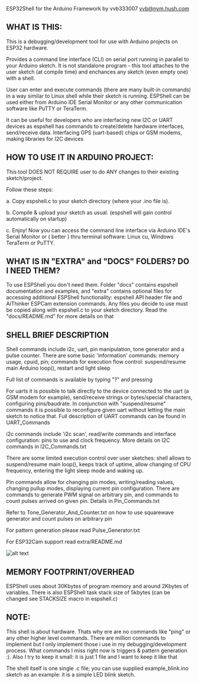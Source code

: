 ESP32Shell for the Arduino Framework by vvb333007 <vvb@nym.hush.com>

WHAT IS THIS:
-------------
 This is a debugging/development tool for use with Arduino projects on
 ESP32 hardware. 

 Provides a command line interface (CLI) on serial port running in parallel 
 to your Arduino sketch. It is not standalone program - this tool attaches
 to the user sketch (at compile time) and enchances any sketch (even empty one)
 with a shell.


 User can enter and execute commands (there are many built-in commands) in a way 
 similar to Linux shell while their sketch is running. ESPShell can be used either
 from Arduino IDE Serial Monitor or any other communication software like PuTTY
 or TeraTerm.


 It can be useful for developers who are interfacing new I2C or UART devices
 as espshell has commands to create/delete hardware interfaces, send/receive
 data. Interfacing GPS (uart-based) chips or GSM modems, making libraries for
 I2C devices
 
 
 
HOW TO USE IT IN ARDUINO PROJECT:
---------------------------------
 This tool DOES NOT REQUIRE user to do ANY changes to their existing
 sketch/project.
 
 Follow these steps:
 
 a. Copy espshell.c to your sketch directory (where your .ino file is).
 
 b. Compile & upload your sketch as usual. (espshell will gain control 
    automatically on startup)
    
 c. Enjoy! Now you can access the command line interface via Arduino 
    IDE's Serial Monitor or ( better ) thru terminal software: Linux cu, 
    Windows TeraTerm or PuTTY.

WHAT IS IN "EXTRA" and "DOCS" FOLDERS? DO I NEED THEM?
------------------------------------------------------

To use ESPShell you don't need them. Folder "docs" contains espshell
documentation and examples, and "extra" contains optional files for
accessing additional ESPShell functionality: espshell API header file
and AiThinker ESPCam extension commands. Any files you decide to use
must be copied along with espshell.c to your sketch directory. Read the
"docs/README.md" for more details on that



SHELL BRIEF DESCRIPTION
-------------------------------------------

 Shell commands include i2c, uart, pin manipulation, tone generator
 and a pulse counter. There are some basic 'information' commands:
 memory usage, cpuid, pin; commands for execution flow control: suspend/resume
 main Arduino loop(), restart and light sleep

 Full list of commands is available by typing "?" and pressing <Enter>

 For uarts it is possible to talk directly to the device connected to the uart
 (a GSM modem for example), send/receive strings or bytes/special characters,
 configuring pins/baudrate. In conjunction with "suspend/resume" commands it
 is possible to reconfigure given uart without letting the main sketch to notice
 that. Full description of UART commands can be found in UART_Commands

 i2c commands include 'i2c scan', read/write commands and interface configuration:
 pins to use and clock frequency. More details on I2C commands in I2C_Commands.txt

 There are some limited execution control over user sketches: shell allows to
 suspend/resume main loop(), keeps track of uptime, allow changing of CPU frequency,
 entering the light sleep mode and waking up.

 Pin commands allow for changing pin modes, writing/reading  values, changing pullup
 modes, displaying current pin configuration. There are commands to generate PWM
 signal on arbitrary pin, and commands to count pulses arrived on given pin.
 Details in Pin_Commands.txt

 Refer to Tone_Generator_And_Counter.txt on how to use squarewave generator and
 count pulses on arbitrary pin

 For pattern generation please read Pulse_Generator.txt

 For ESP32Cam support read extra/README.md

 ![alt text](https://github.com/vvb333007/espshell/blob/main/Screenshot_EEPROM_Read.jpg?raw=true)
 
MEMORY FOOTPRINT/OVERHEAD
-------------------------

ESPShell uses about 30Kbytes of program memory and around 2Kbytes of variables. 
There is also ESPShell task stack size of 5kbytes (can be changed see STACKSIZE 
macro in espshell.c)


NOTE:
-----
This shell is about hardware. Thats why ere are no commands like "ping" or any other
higher level commands. There are million commands to implement but I only implement those
i use in my debugging/development process. What commands I miss right now is triggers &
pattern generation :). Also I try to keep it small: it is just 1 file and I want to
keep it like that

The shell itself is one single .c file; you can use supplied example_blink.ino sketch as an 
example: it is a simple LED blink sketch.

